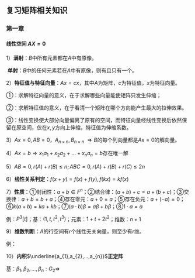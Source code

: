 ## 复习矩阵相关知识

### 第一章

#### 线性空间  $AX=0$

1）**满射**：$B$中所有元素都在$A$中有原像。

​      **单射**：$B$中的任何元素若在$A$中有原像，则有且只有一个。

2）**特征值与特征向量**：$Ax=cx$，其中$A$为矩阵，$c$为特征值，$x$为特征向量。

①：求解特征向量的意义，在于求解哪些向量能使矩阵只发生伸缩；

②：求解特征值的意义，在于看清一个矩阵在哪个方向能产生最大的拉伸效果。

③：线性变换使大部分向量偏离了原有的空间，而特征向量经线性变换后依然保留在原空间，仅在$x,y$方向上伸缩，特征值为伸缩系数。

3）$Ax=0,AB=0，A_{n×n},B_{n×n}$ $\Rightarrow B$的每个列向量都是$Ax=0$的解向量。

4）$Ax=b \Rightarrow x_{1}a_{1}+x_{2}a_{2}+...+x_{n}a_{n}=b$存在唯一解

5）$AB=0,r(A)+r(B)\le n;ABC=0,r(A)+r(B)+r(C)\le 2n$

6）**线性关系判定**：$f(x+y)=f(x)+f(y),f(kx)=kf(x)$

7）**性质**：①封闭性：$a+b\in F^{n}$；②结合律：$(a+b)+c=a+(b+c)$；③交换律：$a+b=b+a$；④存在零元：$a+0=a$；⑤存在负元：$a+(-a)=0$；⑥$k(a+b)=ka+kb$；⑦$(a\cdot b)\beta=a\beta+b\beta$；⑧$1\cdot a=a$

例：$P^3 [t]$；基：$(1,t,t^2,t^3)$；元素：$1+t+2t^2$；维数：$n+1$

9）**维数判断**：$A$的行空间有$r$个线性无关向量，则至少有$r$维。

例：

10）**内积**$\underline{a_{1},a_{2},...,a_{n}}$**正定阵**

基：$\beta_{1},\beta_{2},...,\beta_{n}:G_{2}\Rightarrow$


